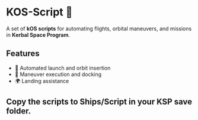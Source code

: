 # KOS-Script 🚀  
A set of **kOS scripts** for automating flights, orbital maneuvers, and missions in **Kerbal Space Program**.  

## Features  
- 🚀 Automated launch and orbit insertion  
- 🔄 Maneuver execution and docking  
- 🌍 Landing assistance  
 ## Copy the scripts to Ships/Script in your KSP save folder.
